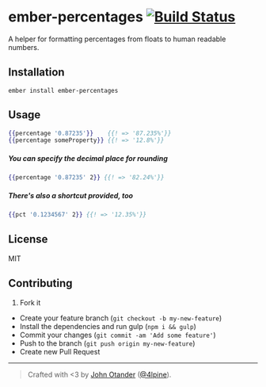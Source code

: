 # ember-percentages [![Build Status](https://travis-ci.org/johnotander/ember-percentages.svg?branch=master)](https://travis-ci.org/johnotander/ember-percentages)

A helper for formatting percentages from floats to human readable numbers.

## Installation

```
ember install ember-percentages
```

## Usage

```hbs
{{percentage '0.87235'}}    {{! => '87.235%'}}
{{percentage someProperty}} {{! => '12.8%'}}
```

##### You can specify the decimal place for rounding

```hbs
{{percentage '0.87235' 2}} {{! => '82.24%'}}
```

##### There's also a shortcut provided, too

```hbs
{{pct '0.1234567' 2}} {{! => '12.35%'}}
```

## License

MIT

## Contributing

1. Fork it
* Create your feature branch (`git checkout -b my-new-feature`)
* Install the dependencies and run gulp (`npm i && gulp`)
* Commit your changes (`git commit -am 'Add some feature'`)
* Push to the branch (`git push origin my-new-feature`)
* Create new Pull Request

***

> Crafted with <3 by [John Otander](http://johnotander.com) ([@4lpine](https://twitter.com/4lpine)).
